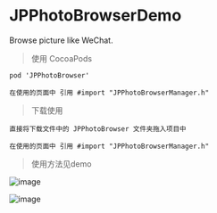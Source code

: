 # JPPhotoBrowserDemo
Browse picture like WeChat.

> 使用 CocoaPods

```
pod 'JPPhotoBrowser' 

在使用的页面中 引用 #import "JPPhotoBrowserManager.h"

```

> 下载使用

```
直接将下载文件中的 JPPhotoBrowser 文件夹拖入项目中

在使用的页面中 引用 #import "JPPhotoBrowserManager.h"
```


> 使用方法见demo

![image](https://github.com/baiyidjp/JPPhotoBrowserDemo/blob/master/gif/01.gif)

![image](https://github.com/baiyidjp/JPPhotoBrowserDemo/blob/master/gif/02.gif)

